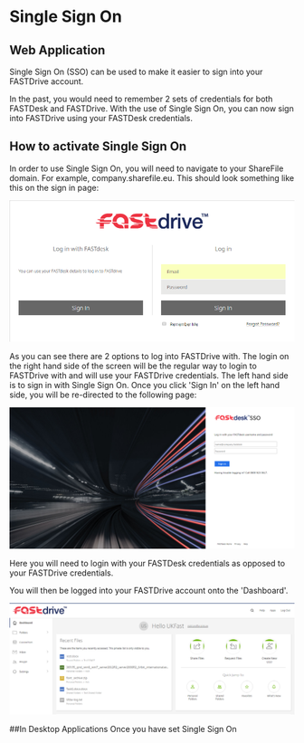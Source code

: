 # Single Sign On

## Web Application
Single Sign On (SSO) can be used to make it easier to sign into your FASTDrive account. 

In the past, you would need to remember 2 sets of credentials for both FASTDesk and FASTDrive. With the use of Single Sign On, you can now sign into FASTDrive using your FASTDesk credentials. 

## How to activate Single Sign On

In order to use Single Sign On, you will need to navigate to your ShareFile domain. For example, company.sharefile.eu. This should look something like this on the sign in page: 

![ssoimage1](files/ssoimage1.PNG)

As you can see there are 2 options to log into FASTDrive with. The login on the right hand side of the screen will be the regular way to login to FASTDrive with and will use your FASTDrive credentials. The left hand side is to sign in with Single Sign On. Once you click 'Sign In' on the left hand side, you will be re-directed to the following page: 

![ssoimage2](files/ssoimage2.PNG)

Here you will need to login with your FASTDesk credentials as opposed to your FASTDrive credentials. 
 
You will then be logged into your FASTDrive account onto the 'Dashboard'.

![ssoimage3](files/ssoimage3.png)

##In Desktop Applications 
Once you have set Single Sign On

